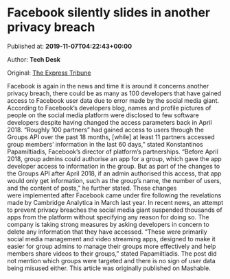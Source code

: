 
# Facebook silently slides in another privacy breach

Published at: **2019-11-07T04:22:43+00:00**

Author: **Tech Desk**

Original: [The Express Tribune](https://tribune.com.pk/story/2094609/8-facebook-silently-slides-in-another-privacy-breach/)

Facebook is again in the news and time it is around it concerns another privacy breach, there could be as many as 100 developers that have gained access to Facebook user data due to error made by the social media giant.
According to Facebook’s developers blog, names and profile pictures of people on the social media platform were disclosed to few software developers despite having changed the access parameters back in April 2018.
“Roughly 100 partners” had gained access to users through the Groups API over the past 18 months, [while] at least 11 partners accessed group members’ information in the last 60 days,” stated Konstantinos Papamiltiadis, Facebook’s director of platform’s partnerships.
“Before April 2018, group admins could authorise an app for a group, which gave the app developer access to information in the group. But as part of the changes to the Groups API after April 2018, if an admin authorised this access, that app would only get information, such as the group’s name, the number of users, and the content of posts,” he further stated.
These changes were implemented after Facebook came under fire following the revelations made by Cambridge Analytica in March last year.
In recent news, an attempt to prevent privacy breaches the social media giant suspended thousands of apps from the platform without specifying any reason for doing so.
The company is taking strong measures by asking developers in concern to delete any information that they have accessed.
“These were primarily social media management and video streaming apps, designed to make it easier for group admins to manage their groups more effectively and help members share videos to their groups,” stated Papamiltiadis.
The post did not mention which groups were targeted and there is no sign of user data being misused either.
This article was originally published on Mashable.
